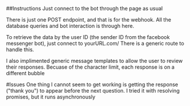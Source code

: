 ##Instructions
Just connect to the bot through the page as usual

There is just one POST endpoint, and that is for the webhook.  All the database queries and bot interaction is through here.

To retrieve the data by the user ID (the sender ID from the facebook messenger bot), just connect to yourURL.com/<userID>
There is a generic route to handle this.

I also implimented generic message templates to allow the user to review their responses.  Becuase of the character limit, each response is on a different bubble

#Issues
One thing I cannot seem to get working is getting the response ("thank you") to appear before the next question.
I tried it with resolving promises, but it runs asynchronously
